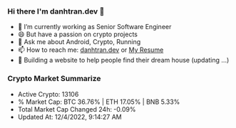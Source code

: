 ### Hi there I'm danhtran.dev 👋

- 🔭 I’m currently working as Senior Software Engineer
- 😄 But have a passion on crypto projects
- 💬 Ask me about Android, Crypto, Running 
- 📫 How to reach me: <a href="https://danhtran.dev" target="_blank">danhtran.dev</a> or <a href="Dan-Resume.pdf" target="_blank">My Resume</a>
- 🌱 Building a website to help people find their dream house (updating ...)

### Crypto Market Summarize
- Active Crypto: 13106
- % Market Cap: BTC 36.76% | ETH 17.05% | BNB 5.33%
- Total Market Cap Changed 24h: -0.09%
- Updated At: 12/4/2022, 9:14:27 AM
